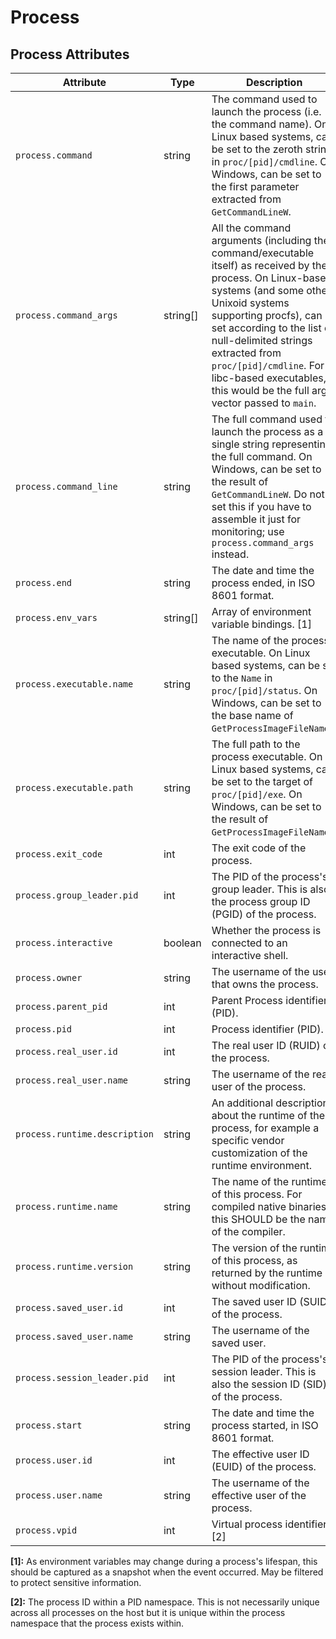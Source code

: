 <!--- Hugo front matter used to generate the website version of this page:
--->

# Process

## Process Attributes

<!-- semconv registry.process(omit_requirement_level) -->
| Attribute  | Type | Description  | Examples  |
|---|---|---|---|
| `process.command` | string | The command used to launch the process (i.e. the command name). On Linux based systems, can be set to the zeroth string in `proc/[pid]/cmdline`. On Windows, can be set to the first parameter extracted from `GetCommandLineW`. | `cmd/otelcol` |
| `process.command_args` | string[] | All the command arguments (including the command/executable itself) as received by the process. On Linux-based systems (and some other Unixoid systems supporting procfs), can be set according to the list of null-delimited strings extracted from `proc/[pid]/cmdline`. For libc-based executables, this would be the full argv vector passed to `main`. | `[cmd/otecol, --config=config.yaml]` |
| `process.command_line` | string | The full command used to launch the process as a single string representing the full command. On Windows, can be set to the result of `GetCommandLineW`. Do not set this if you have to assemble it just for monitoring; use `process.command_args` instead. | `C:\cmd\otecol --config="my directory\config.yaml"` |
| `process.end` | string | The date and time the process ended, in ISO 8601 format. | `2023-11-21T09:26:12.315Z` |
| `process.env_vars` | string[] | Array of environment variable bindings. [1] | `[PATH=/usr/local/bin;/usr/bin, USER=ubuntu]` |
| `process.executable.name` | string | The name of the process executable. On Linux based systems, can be set to the `Name` in `proc/[pid]/status`. On Windows, can be set to the base name of `GetProcessImageFileNameW`. | `otelcol` |
| `process.executable.path` | string | The full path to the process executable. On Linux based systems, can be set to the target of `proc/[pid]/exe`. On Windows, can be set to the result of `GetProcessImageFileNameW`. | `/usr/bin/cmd/otelcol` |
| `process.exit_code` | int | The exit code of the process. | `127` |
| `process.group_leader.pid` | int | The PID of the process's group leader. This is also the process group ID (PGID) of the process. | `23` |
| `process.interactive` | boolean | Whether the process is connected to an interactive shell. |  |
| `process.owner` | string | The username of the user that owns the process. | `root` |
| `process.parent_pid` | int | Parent Process identifier (PID). | `111` |
| `process.pid` | int | Process identifier (PID). | `1234` |
| `process.real_user.id` | int | The real user ID (RUID) of the process. | `1000` |
| `process.real_user.name` | string | The username of the real user of the process. | `operator` |
| `process.runtime.description` | string | An additional description about the runtime of the process, for example a specific vendor customization of the runtime environment. | `Eclipse OpenJ9 Eclipse OpenJ9 VM openj9-0.21.0` |
| `process.runtime.name` | string | The name of the runtime of this process. For compiled native binaries, this SHOULD be the name of the compiler. | `OpenJDK Runtime Environment` |
| `process.runtime.version` | string | The version of the runtime of this process, as returned by the runtime without modification. | `14.0.2` |
| `process.saved_user.id` | int | The saved user ID (SUID) of the process. | `1002` |
| `process.saved_user.name` | string | The username of the saved user. | `operator` |
| `process.session_leader.pid` | int | The PID of the process's session leader. This is also the session ID (SID) of the process. | `14` |
| `process.start` | string | The date and time the process started, in ISO 8601 format. | `2023-11-21T09:25:34.853Z` |
| `process.user.id` | int | The effective user ID (EUID) of the process. | `1001` |
| `process.user.name` | string | The username of the effective user of the process. | `root` |
| `process.vpid` | int | Virtual process identifier. [2] | `12` |

**[1]:** As environment variables may change during a process's lifespan, this should be captured as a snapshot when the event occurred.
May be filtered to protect sensitive information.

**[2]:** The process ID within a PID namespace. This is not necessarily unique across all processes on the host but it is unique within the process namespace that the process exists within.
<!-- endsemconv -->
